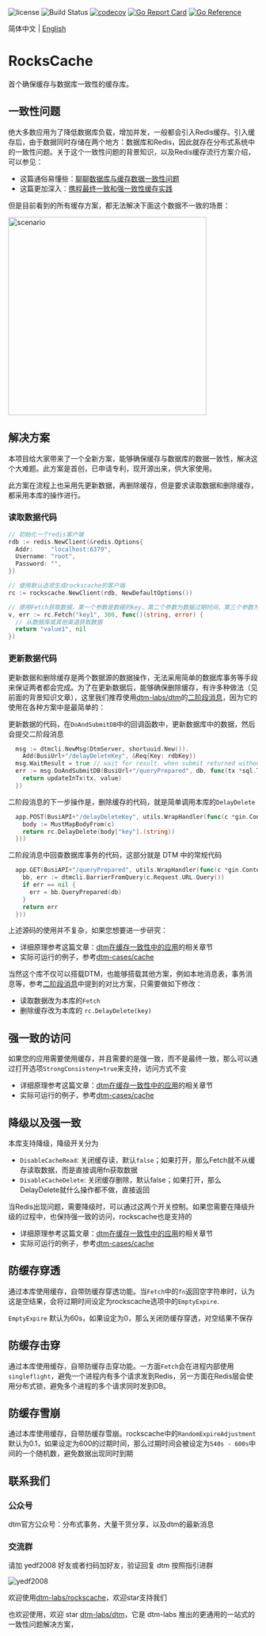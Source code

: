![license](https://img.shields.io/github/license/dtm-labs/rockscache)
![Build Status](https://github.com/dtm-labs/rockscache/actions/workflows/tests.yml/badge.svg?branch=main)
[![codecov](https://codecov.io/gh/dtm-labs/rockscache/branch/main/graph/badge.svg?token=UKKEYQLP3F)](https://codecov.io/gh/dtm-labs/rockscache)
[![Go Report Card](https://goreportcard.com/badge/github.com/dtm-labs/rockscache)](https://goreportcard.com/report/github.com/dtm-labs/rockscache)
[![Go Reference](https://pkg.go.dev/badge/github.com/dtm-labs/rockscache.svg)](https://pkg.go.dev/github.com/dtm-labs/rockscache)

简体中文 | [English](./README.md)

# RocksCache
首个确保缓存与数据库一致性的缓存库。

## 一致性问题
绝大多数应用为了降低数据库负载，增加并发，一般都会引入Redis缓存。引入缓存后，由于数据同时存储在两个地方：数据库和Redis，因此就存在分布式系统中的一致性问题。关于这个一致性问题的背景知识，以及Redis缓存流行方案介绍，可以参见：
- 这篇通俗易懂些：[聊聊数据库与缓存数据一致性问题](https://juejin.cn/post/6844903941646319623)
- 这篇更加深入：[携程最终一致和强一致性缓存实践](https://www.infoq.cn/article/hh4iouiijhwb4x46vxeo)

但是目前看到的所有缓存方案，都无法解决下面这个数据不一致的场景：

<img alt="scenario" src="https://pica.zhimg.com/80/v2-da95e008d2cd53d0e00e4a463e46b010_1440w.png" height=400 />

## 解决方案
本项目给大家带来了一个全新方案，能够确保缓存与数据库的数据一致性，解决这个大难题。此方案是首创，已申请专利，现开源出来，供大家使用。

此方案在流程上也采用先更新数据，再删除缓存，但是要求读取数据和删除缓存，都采用本库的操作进行。

### 读取数据代码
``` go
// 初始化一个redis客户端
rdb := redis.NewClient(&redis.Options{
  Addr:     "localhost:6379",
  Username: "root",
  Password: "",
})

// 使用默认选项生成rockscache的客户端
rc := rockscache.NewClient(rdb, NewDefaultOptions())

// 使用Fetch获取数据，第一个参数是数据的key，第二个参数为数据过期时间，第三个参数为缓存不存在时，数据获取函数
v, err := rc.Fetch("key1", 300, func()(string, error) {
  // 从数据库或其他渠道获取数据
  return "value1", nil
})
```

### 更新数据代码
更新数据和删除缓存是两个数据源的数据操作，无法采用简单的数据库事务等手段来保证两者都会完成。为了在更新数据后，能够确保删除缓存，有许多种做法（见前面的背景知识文章），这里我们推荐使用[dtm-labs/dtm](https://github.com/dtm-labs/dtm)的[二阶段消息](https://zhuanlan.zhihu.com/p/456170726)，因为它的使用在各种方案中是最简单的：

更新数据的代码，在`DoAndSubmitDB`中的回调函数中，更新数据库中的数据，然后会提交二阶段消息
``` go
  msg := dtmcli.NewMsg(DtmServer, shortuuid.New()).
    Add(BusiUrl+"/delayDeleteKey", &Req{Key: rdbKey})
  msg.WaitResult = true // wait for result. when submit returned without error, cache has been deleted
  err := msg.DoAndSubmitDB(BusiUrl+"/queryPrepared", db, func(tx *sql.Tx) error {
    return updateInTx(tx, value)
  })
```

二阶段消息的下一步操作是，删除缓存的代码，就是简单调用本库的`DelayDelete`
``` go
  app.POST(BusiAPI+"/delayDeleteKey", utils.WrapHandler(func(c *gin.Context) interface{} {
    body := MustMapBodyFrom(c)
    return rc.DelayDelete(body["key"].(string))
  }))
```

二阶段消息中回查数据库事务的代码，这部分就是 DTM 中的常规代码
``` go
  app.GET(BusiAPI+"/queryPrepared", utils.WrapHandler(func(c *gin.Context) interface{} {
    bb, err := dtmcli.BarrierFromQuery(c.Request.URL.Query())
    if err == nil {
      err = bb.QueryPrepared(db)
    }
    return err
  }))
```

上述源码的使用并不复杂，如果您想要进一步研究：
- 详细原理参考这篇文章：[dtm在缓存一致性中的应用](https://dtm.pub/app/cache.html)的相关章节
- 实际可运行的例子，参考[dtm-cases/cache](https://github.com/dtm-labs/dtm-cases/tree/main/cache)

当然这个库不仅可以搭载DTM，也能够搭载其他方案，例如本地消息表，事务消息等，参考[二阶段消息](https://zhuanlan.zhihu.com/p/456170726)中提到的对比方案，只需要做如下修改：
- 读取数据改为本库的`Fetch`
- 删除缓存改为本库的 `rc.DelayDelete(key)`

## 强一致的访问
如果您的应用需要使用缓存，并且需要的是强一致，而不是最终一致，那么可以通过打开选项`StrongConsisteny=true`来支持，访问方式不变
- 详细原理参考这篇文章：[dtm在缓存一致性中的应用](https://dtm.pub/app/cache.html)的相关章节
- 实际可运行的例子，参考[dtm-cases/cache](https://github.com/dtm-labs/dtm-cases/tree/main/cache)

## 降级以及强一致
本库支持降级，降级开关分为
- `DisableCacheRead`: 关闭缓存读，默认`false`；如果打开，那么Fetch就不从缓存读取数据，而是直接调用fn获取数据
- `DisableCacheDelete`: 关闭缓存删除，默认false；如果打开，那么DelayDelete就什么操作都不做，直接返回

当Redis出现问题，需要降级时，可以通过这两个开关控制。如果您需要在降级升级的过程中，也保持强一致的访问，rockscache也是支持的
- 详细原理参考这篇文章：[dtm在缓存一致性中的应用](https://dtm.pub/app/cache.html)的相关章节
- 实际可运行的例子，参考[dtm-cases/cache](https://github.com/dtm-labs/dtm-cases/tree/main/cache)

## 防缓存穿透
通过本库使用缓存，自带防缓存穿透功能。当`Fetch`中的`fn`返回空字符串时，认为这是空结果，会将过期时间设定为rockscache选项中的`EmptyExpire`.

`EmptyExpire` 默认为60s，如果设定为0，那么关闭防缓存穿透，对空结果不保存

## 防缓存击穿
通过本库使用缓存，自带防缓存击穿功能。一方面`Fetch`会在进程内部使用`singleflight`，避免一个进程内有多个请求发到Redis，另一方面在Redis层会使用分布式锁，避免多个进程的多个请求同时发到DB。

## 防缓存雪崩
通过本库使用缓存，自带防缓存雪崩。rockscache中的`RandomExpireAdjustment`默认为0.1，如果设定为600的过期时间，那么过期时间会被设定为`540s - 600s`中间的一个随机数，避免数据出现同时到期

## 联系我们
### 公众号
dtm官方公众号：分布式事务，大量干货分享，以及dtm的最新消息
### 交流群
请加 yedf2008 好友或者扫码加好友，验证回复 dtm 按照指引进群

![yedf2008](http://service.ivydad.com/cover/dubbingb6b5e2c0-2d2a-cd59-f7c5-c6b90aceb6f1.jpeg)

欢迎使用[dtm-labs/rockscache](https://github.com/dtm-labs/rockscache)，欢迎star支持我们

也欢迎使用，欢迎 star [dtm-labs/dtm](https://github.com/dtm-labs/dtm)，它是 dtm-labs 推出的更通用的一站式的一致性问题解决方案，
